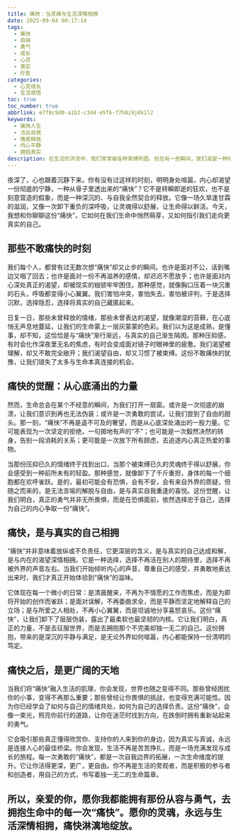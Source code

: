```yaml
---
title: 痛快：当灵魂与生活深情相拥
date: 2025-09-04 00:17:14
tags:
  - 痛快
  - 自由
  - 勇气
  - 成长
  - 心灵
  - 真实
  - 疗愈
categories:
  - 心灵成长
  - 生活感悟
toc: true
toc_number: true
abbrlink: e7f8c9d0-a1b2-c3d4-e5f6-f7h8i9j0k1l2
keywords:
  - 痛快人生
  - 活出自我
  - 情感释放
  - 内心平静
  - 拥抱真实
description: 在生活的洪流中，我们常常被各种束缚所困。但总有一些瞬间，我们渴望一种彻底的释放，一种从心底涌出的“痛快”。这不仅仅是短暂的欢愉，更是灵魂与生活深情相拥的真实与自由。本文将带你探索这份深层的情感，感受它如何疗愈我们，并指引我们走向更广阔的自我。
---
```


夜深了，心也跟着沉静下来。你有没有过这样的时刻，明明身处喧嚣，内心却渴望一份彻底的宁静，一种从骨子里透出来的“痛快”？它不是转瞬即逝的狂欢，也不是刻意营造的假象，而是一种深沉的、与自我全然契合的释放。它像一场久旱逢甘霖的滋润，又像一次卸下重负的深呼吸，让灵魂得以舒展，让生命得以鲜活。今天，我想和你聊聊这份“痛快”，它如何在我们生命中悄然萌芽，又如何指引我们走向更真实的自己。

## 那些不敢痛快的时刻

我们每个人，都曾有过无数次想“痛快”却又止步的瞬间。也许是面对不公，话到嘴边又咽了回去；也许是面对一份不再滋养的感情，却迟迟不愿放手；也许是面对内心深处真正的渴望，却被现实的枷锁牢牢困住。那种感觉，就像胸口压着一块沉重的石头，呼吸都变得小心翼翼。我们害怕冲突，害怕失去，害怕被评判，于是选择沉默，选择隐忍，选择将真实的自己藏匿起来。

日复一日，那些未曾释放的情绪，那些未曾表达的渴望，就像潮湿的苔藓，在心底悄无声息地蔓延，让我们的生命蒙上一层灰蒙蒙的色彩。我们以为这是成熟，是懂事，却不知，这恰恰是与“痛快”渐行渐远，与真实的自己渐生隔阂。那种压抑感，有时会化作深夜里无名的焦虑，有时会变成面对镜子时眼神里的疲惫。我们渴望被理解，却又不敢完全敞开；我们渴望自由，却又习惯了被束缚。这份不敢痛快的犹豫，让我们错失了太多与生命本真连接的机会。

## 痛快的觉醒：从心底涌出的力量

然而，生命总会在某个不经意的瞬间，为我们打开一扇窗。或许是一次彻底的崩溃，让我们意识到再也无法伪装；或许是一次勇敢的尝试，让我们尝到了自由的甜头。那一刻，“痛快”不再是遥不可及的奢望，而是从心底深处涌出的一股力量。它可能表现为一次坚定的拒绝，一句掷地有声的“不”；也可能是一次毅然决然的转身，告别一段消耗的关系；更可能是一次放下所有顾虑，去追逐内心真正热爱的事物。

当那份压抑已久的情绪终于找到出口，当那个被束缚已久的灵魂终于得以舒展，你会感受到一种前所未有的轻盈。那种感觉，就像卸下了千斤重担，身体的每一个细胞都在欢呼雀跃。是的，最初可能会有恐惧，会有不安，会有来自外界的质疑，但随之而来的，是无法言喻的解脱与自由，是与真实自我重逢的喜悦。这份觉醒，让我们明白，真正的勇气并非无所畏惧，而是在恐惧面前，依然选择忠于自己，选择为自己的内心争取一份“痛快”。

## 痛快，是与真实的自己相拥

“痛快”并非意味着放纵或不负责任，它更深层的含义，是与真实的自己达成和解，是与内在的渴望深情相拥。它是一种选择，选择不再活在别人的期待里，选择不再被外界的声音左右。当我们开始倾听内心的声音，尊重自己的感受，并勇敢地表达出来时，我们才真正开始体验到“痛快”的滋味。

它体现在每一个微小的日常：是清晨醒来，不再为不情愿的工作而焦虑，而是为即将开始的创作而雀跃；是面对误解，不再委曲求全，而是平静而坚定地解释自己的立场；是与所爱之人相处，不再小心翼翼，而是坦诚地分享喜怒哀乐。这份“痛快”，让我们卸下了层层伪装，露出了最柔软也最坚韧的内核。它让我们明白，真正的力量，不是去征服世界，而是去拥抱那个不完美却独一无二的自己。这份拥抱，带来的是深沉的平静与满足，是无论外界如何喧嚣，内心都能保持一份清明的笃定。

## 痛快之后，是更广阔的天地

当我们将“痛快”融入生活的肌理，你会发现，世界也随之变得不同。那些曾经困扰你的小事，变得不再那么重要；那些曾经让你畏惧的挑战，也变得充满可能性。因为你已经学会了如何与自己的情绪共处，如何为自己的选择负责。这份“痛快”，会像一束光，照亮你前行的道路，让你在迷茫时找到方向，在跌倒时拥有重新站起来的勇气。

它会吸引那些真正懂得欣赏你、支持你的人来到你的身边，因为真实与真诚，永远是连接人心的最佳桥梁。你会发现，生活不再是苦苦挣扎，而是一场充满发现与成长的旅程。每一次勇敢的“痛快”，都是一次自我边界的拓展，一次生命维度的提升。它让你活得更深，更广，更自由。你不再是生活的旁观者，而是积极的参与者和创造者，用自己的方式，书写着独一无二的生命篇章。

所以，亲爱的你，愿你我都能拥有那份从容与勇气，去拥抱生命中的每一次“痛快”。愿你的灵魂，永远与生活深情相拥，痛快淋漓地绽放。
---